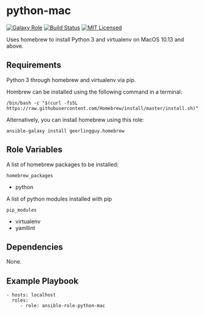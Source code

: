 python-mac
=========

[![Galaxy Role][badge-role]][link-galaxy]
[![Build Status][badge-travis]][link-travis]
[![MIT Licensed][badge-license]][link-license]

Uses homebrew to install Python 3 and virtualenv on MacOS 10.13 and above.

Requirements
------------

Python 3 through homebrew and virtualenv via pip.

Hombrew can be installed using the following command in a terminal:
```
/bin/bash -c "$(curl -fsSL https://raw.githubusercontent.com/Homebrew/install/master/install.sh)"
```

Alternatively, you can install homebrew using this role:
```
ansible-galaxy install geerlingguy.homebrew
```

Role Variables
--------------

A list of homebrew packages to be installed:
```
homebrew_packages
```
* python

A list of python modules installed with pip
```
pip_modules
```
* virtualenv
* yamllint


Dependencies
------------

None.

Example Playbook
----------------

    - hosts: localhost
      roles:
         - role: ansible-role-python-mac


[badge-role]: https://img.shields.io/ansible/role/47418.svg?style=flat-square
[badge-license]: https://img.shields.io/github/license/martianplatypus/ansible-role-python-mac
[badge-travis]: https://img.shields.io/travis/com/martianplatypus/ansible-role-python-mac
[link-galaxy]: https://galaxy.ansible.com/martianplatypus/python_mac/
[link-license]: https://github.com/martianplatypus/ansible-role-python-mac/blob/master/LICENSE
[link-travis]: https://travis-ci.com/github/martianplatypus/ansible-role-python-mac/
